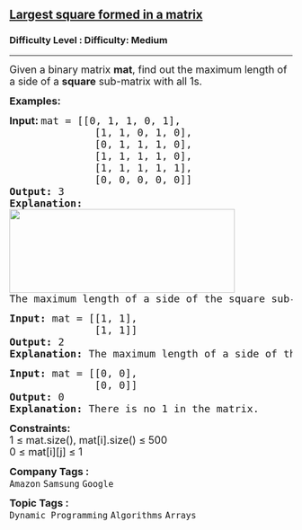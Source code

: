 <h2><a href="https://www.geeksforgeeks.org/problems/largest-square-formed-in-a-matrix0806/1?page=1&company=Google&difficulty=Basic,Easy,Medium,Hard&status=unsolved&sortBy=submissions">Largest square formed in a matrix</a></h2><h3>Difficulty Level : Difficulty: Medium</h3><hr><div class="problems_problem_content__Xm_eO"><p><span style="font-size: 18px;">Given a binary matrix <strong>mat</strong>, find out the maximum length of a side of a <strong>square</strong> sub-matrix with all 1s.</span></p>
<p><strong><span style="font-size: 18px;">Examples:</span></strong></p>
<pre><span style="font-size: 18px;"><strong style="font-family: -apple-system, BlinkMacSystemFont, 'Segoe UI', Roboto, Oxygen, Ubuntu, Cantarell, 'Open Sans', 'Helvetica Neue', sans-serif;">Input: </strong>mat = [[0, 1, 1, 0, 1], 
&nbsp;             [1, 1, 0, 1, 0],<br>              [0, 1, 1, 1, 0],<br>              [1, 1, 1, 1, 0],<br>              [1, 1, 1, 1, 1],<br>              [0, 0, 0, 0, 0]]
<strong>Output:</strong> 3
<strong>Explanation:</strong> <br><img src="https://media.geeksforgeeks.org/img-practice/prod/addEditProblem/705423/Web/Other/blobid0_1720438143.png" width="401" height="149"><br>The maximum length of a side of the square sub-matrix is 3 where every element is 1.</span></pre>
<pre><span style="font-size: 18px;"><strong>Input: </strong>mat = [[1, 1], 
&nbsp;             [1, 1]]
<strong>Output:</strong> 2
<strong>Explanation:</strong> The maximum length of a side of the square sub-matrix is 2. The matrix itself is the maximum sized sub-matrix in this case.</span></pre>
<pre><span style="font-size: 18px;"><strong>Input: </strong>mat = [[0, 0], 
&nbsp;             [0, 0]]
<strong>Output:</strong> 0
<strong>Explanation:</strong> There is no 1 in the matrix.</span></pre>
<p><span style="font-size: 18px;"><strong>Constraints:</strong><br>1 ≤ mat.size(), mat[i].size() ≤ 500<br>0 ≤ mat[i][j] ≤ 1&nbsp;</span></p></div><p><span style=font-size:18px><strong>Company Tags : </strong><br><code>Amazon</code>&nbsp;<code>Samsung</code>&nbsp;<code>Google</code>&nbsp;<br><p><span style=font-size:18px><strong>Topic Tags : </strong><br><code>Dynamic Programming</code>&nbsp;<code>Algorithms</code>&nbsp;<code>Arrays</code>&nbsp;